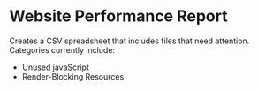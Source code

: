# Website Performance Report
Creates a CSV spreadsheet that includes files that need attention.<br />
Categories currently include:<br />
* Unused javaScript
* Render-Blocking Resources